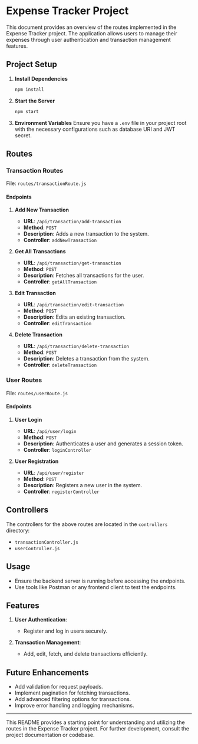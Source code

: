 # Expense Tracker Project

This document provides an overview of the routes implemented in the Expense Tracker project. The application allows users to manage their expenses through user authentication and transaction management features.

## Project Setup

1. **Install Dependencies**
   ```bash
   npm install
   ```

2. **Start the Server**
   ```bash
   npm start
   ```

3. **Environment Variables**
   Ensure you have a `.env` file in your project root with the necessary configurations such as database URI and JWT secret.

## Routes

### Transaction Routes

File: `routes/transactionRoute.js`

#### Endpoints

1. **Add New Transaction**
   - **URL**: `/api/transaction/add-transaction`
   - **Method**: `POST`
   - **Description**: Adds a new transaction to the system.
   - **Controller**: `addNewTransaction`

2. **Get All Transactions**
   - **URL**: `/api/transaction/get-transaction`
   - **Method**: `POST`
   - **Description**: Fetches all transactions for the user.
   - **Controller**: `getAllTransaction`

3. **Edit Transaction**
   - **URL**: `/api/transaction/edit-transaction`
   - **Method**: `POST`
   - **Description**: Edits an existing transaction.
   - **Controller**: `editTransaction`

4. **Delete Transaction**
   - **URL**: `/api/transaction/delete-transaction`
   - **Method**: `POST`
   - **Description**: Deletes a transaction from the system.
   - **Controller**: `deleteTransaction`

### User Routes

File: `routes/userRoute.js`

#### Endpoints

1. **User Login**
   - **URL**: `/api/user/login`
   - **Method**: `POST`
   - **Description**: Authenticates a user and generates a session token.
   - **Controller**: `loginController`

2. **User Registration**
   - **URL**: `/api/user/register`
   - **Method**: `POST`
   - **Description**: Registers a new user in the system.
   - **Controller**: `registerController`

## Controllers
The controllers for the above routes are located in the `controllers` directory:
- `transactionController.js`
- `userController.js`

## Usage

- Ensure the backend server is running before accessing the endpoints.
- Use tools like Postman or any frontend client to test the endpoints.

## Features

1. **User Authentication**:
   - Register and log in users securely.

2. **Transaction Management**:
   - Add, edit, fetch, and delete transactions efficiently.

## Future Enhancements

- Add validation for request payloads.
- Implement pagination for fetching transactions.
- Add advanced filtering options for transactions.
- Improve error handling and logging mechanisms.

---

This README provides a starting point for understanding and utilizing the routes in the Expense Tracker project. For further development, consult the project documentation or codebase.

